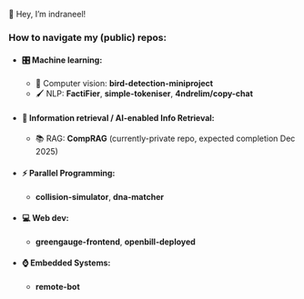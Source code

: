 👋 Hey, I’m indraneel!
<br>
### How to navigate my (public) repos:
<ul>
  <li><h4>🎛️ Machine learning:</h4></li>
  <ul>
    <li>📸 Computer vision: <strong>bird-detection-miniproject</strong></li>
    <li>🖌️ NLP: <strong>FactiFier</strong>, <strong>simple-tokeniser</strong>, <strong>4ndrelim/copy-chat</strong></li>                       
  </ul>
  <li><h4>💾 Information retrieval / AI-enabled Info Retrieval:</h4></li>
  <ul>
    <li>📚 RAG: <strong>CompRAG</strong> (currently-private repo, expected completion Dec 2025)</li>
  </ul>
  <li><h4>⚡️ Parallel Programming:</h4></li>
  <ul>
    <li><strong>collision-simulator</strong>, <strong>dna-matcher</strong></li>
  </ul>
  <li><h4>💻 Web dev:</h4></li>
  <ul>
    <li><strong>greengauge-frontend</strong>, <strong>openbill-deployed</strong></li>
  </ul>
  <li><h4>⌚️ Embedded Systems:</h4></li>
  <ul>
    <li><strong>remote-bot</strong></li>
  </ul>
</ul>
